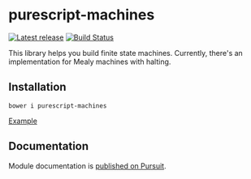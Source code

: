 # purescript-machines

[![Latest release](http://img.shields.io/github/release/purescript-contrib/purescript-machines.svg)](https://github.com/purescript-contrib/purescript-machines/releases)
[![Build Status](https://travis-ci.org/purescript-contrib/purescript-machines.svg?branch=master)](https://travis-ci.org/purescript-contrib/purescript-machines)

This library helps you build finite state machines. Currently, there's an implementation for Mealy machines with halting.

## Installation

```shell
bower i purescript-machines
```

[Example](https://github.com/knaman2609/purescript-machines-example)


## Documentation

Module documentation is [published on Pursuit](http://pursuit.purescript.org/packages/purescript-machines).

